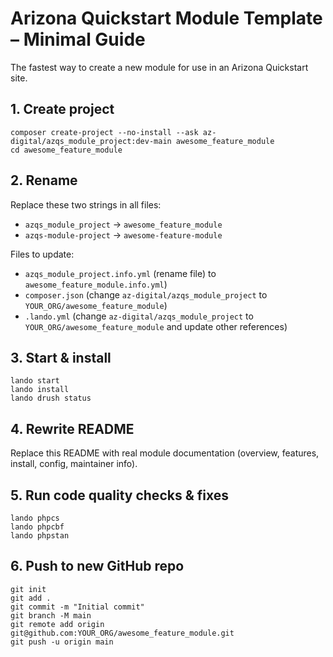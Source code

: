# Arizona Quickstart Module Template – Minimal Guide

The fastest way to create a new module for use in an Arizona Quickstart site.

## 1. Create project
```
composer create-project --no-install --ask az-digital/azqs_module_project:dev-main awesome_feature_module
cd awesome_feature_module
```

## 2. Rename
Replace these two strings in all files:
- `azqs_module_project` → `awesome_feature_module`
- `azqs-module-project` → `awesome-feature-module`

Files to update:
- `azqs_module_project.info.yml` (rename file)  to `awesome_feature_module.info.yml`)
- `composer.json` (change `az-digital/azqs_module_project` to `YOUR_ORG/awesome_feature_module`)
- `.lando.yml` (change `az-digital/azqs_module_project` to `YOUR_ORG/awesome_feature_module` and update other references)

## 3. Start & install
```
lando start
lando install
lando drush status
```

## 4. Rewrite README
Replace this README with real module documentation (overview, features, install, config, maintainer info).

## 5. Run code quality checks & fixes
```
lando phpcs
lando phpcbf
lando phpstan
```

## 6. Push to new GitHub repo
```
git init
git add .
git commit -m "Initial commit"
git branch -M main
git remote add origin git@github.com:YOUR_ORG/awesome_feature_module.git
git push -u origin main
```
